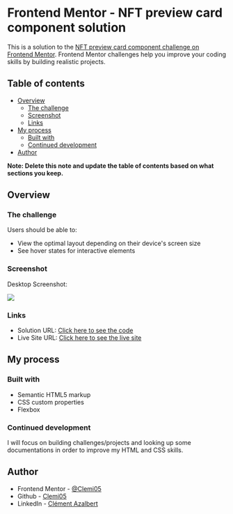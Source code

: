 # Frontend Mentor - NFT preview card component solution

This is a solution to the [NFT preview card component challenge on Frontend Mentor](https://www.frontendmentor.io/challenges/nft-preview-card-component-SbdUL_w0U). Frontend Mentor challenges help you improve your coding skills by building realistic projects.

## Table of contents

- [Overview](#overview)
  - [The challenge](#the-challenge)
  - [Screenshot](#screenshot)
  - [Links](#links)
- [My process](#my-process)
  - [Built with](#built-with)
  - [Continued development](#continued-development)
- [Author](#author)

**Note: Delete this note and update the table of contents based on what sections you keep.**

## Overview

### The challenge

Users should be able to:

- View the optimal layout depending on their device's screen size
- See hover states for interactive elements

### Screenshot

Desktop Screenshot:

![](./screenshot.jpg)


### Links

- Solution URL: [Click here to see the code](https://github.com/Clemi05/nft-card-frontend-mentors)
- Live Site URL: [Click here to see the live site](https://clemi05.github.io/nft-card-frontend-mentors/)

## My process

### Built with

- Semantic HTML5 markup
- CSS custom properties
- Flexbox

### Continued development

I will focus on building challenges/projects and looking up some documentations
in order to improve my HTML and CSS skills.

## Author

- Frontend Mentor - [@Clemi05](https://www.frontendmentor.io/profile/Clemi05)
- Github - [Clemi05](https://github.com/Clemi05)
- LinkedIn - [Clément Azalbert](https://www.linkedin.com/in/clement-azalbert/)
